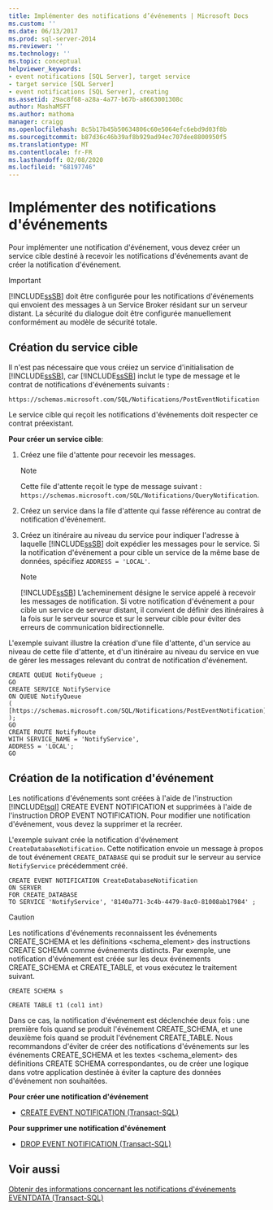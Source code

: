 ```yaml
---
title: Implémenter des notifications d’événements | Microsoft Docs
ms.custom: ''
ms.date: 06/13/2017
ms.prod: sql-server-2014
ms.reviewer: ''
ms.technology: ''
ms.topic: conceptual
helpviewer_keywords:
- event notifications [SQL Server], target service
- target service [SQL Server]
- event notifications [SQL Server], creating
ms.assetid: 29ac8f68-a28a-4a77-b67b-a8663001308c
author: MashaMSFT
ms.author: mathoma
manager: craigg
ms.openlocfilehash: 8c5b17b45b50634806c60e5064efc6ebd9d03f8b
ms.sourcegitcommit: b87d36c46b39af8b929ad94ec707dee8800950f5
ms.translationtype: MT
ms.contentlocale: fr-FR
ms.lasthandoff: 02/08/2020
ms.locfileid: "68197746"
---
```

# <a name="implement-event-notifications"></a>Implémenter des notifications d'événements
  Pour implémenter une notification d'événement, vous devez créer un service cible destiné à recevoir les notifications d'événements avant de créer la notification d'événement.  
  
> [!IMPORTANT]  
>  [!INCLUDE[ssSB](../../includes/sssb-md.md)] doit être configurée pour les notifications d'événements qui envoient des messages à un Service Broker résidant sur un serveur distant. La sécurité du dialogue doit être configurée manuellement conformément au modèle de sécurité totale.  
  
## <a name="creating-the-target-service"></a>Création du service cible  
 Il n'est pas nécessaire que vous créiez un service d'initialisation de [!INCLUDE[ssSB](../../includes/sssb-md.md)], car [!INCLUDE[ssSB](../../includes/sssb-md.md)] inclut le type de message et le contrat de notifications d'événements suivants :  
  
```  
https://schemas.microsoft.com/SQL/Notifications/PostEventNotification  
```  
  
 Le service cible qui reçoit les notifications d'événements doit respecter ce contrat préexistant.  
  
 **Pour créer un service cible**:  
  
1.  Créez une file d'attente pour recevoir les messages.  
  
    > [!NOTE]  
    >  Cette file d'attente reçoit le type de message suivant : `https://schemas.microsoft.com/SQL/Notifications/QueryNotification`.  
  
2.  Créez un service dans la file d'attente qui fasse référence au contrat de notification d'événement.  
  
3.  Créez un itinéraire au niveau du service pour indiquer l'adresse à laquelle [!INCLUDE[ssSB](../../includes/sssb-md.md)] doit expédier les messages pour le service. Si la notification d'événement a pour cible un service de la même base de données, spécifiez `ADDRESS = 'LOCAL'`.  
  
    > [!NOTE]  
    >  [!INCLUDE[ssSB](../../includes/sssb-md.md)] L’acheminement désigne le service appelé à recevoir les messages de notification. Si votre notification d'événement a pour cible un service de serveur distant, il convient de définir des itinéraires à la fois sur le serveur source et sur le serveur cible pour éviter des erreurs de communication bidirectionnelle.  
  
 L'exemple suivant illustre la création d'une file d'attente, d'un service au niveau de cette file d'attente, et d'un itinéraire au niveau du service en vue de gérer les messages relevant du contrat de notification d'événement.  
  
```  
CREATE QUEUE NotifyQueue ;  
GO  
CREATE SERVICE NotifyService  
ON QUEUE NotifyQueue  
(  
[https://schemas.microsoft.com/SQL/Notifications/PostEventNotification]  
);  
GO  
CREATE ROUTE NotifyRoute  
WITH SERVICE_NAME = 'NotifyService',  
ADDRESS = 'LOCAL';  
GO  
```  
  
## <a name="creating-the-event-notification"></a>Création de la notification d'événement  
 Les notifications d'événements sont créées à l'aide de l'instruction [!INCLUDE[tsql](../../includes/tsql-md.md)] CREATE EVENT NOTIFICATION et supprimées à l'aide de l'instruction DROP EVENT NOTIFICATION. Pour modifier une notification d'événement, vous devez la supprimer et la recréer.  
  
 L'exemple suivant crée la notification d'événement `CreateDatabaseNotification`. Cette notification envoie un message à propos de tout événement `CREATE_DATABASE` qui se produit sur le serveur au service `NotifyService` précédemment créé.  
  
```  
CREATE EVENT NOTIFICATION CreateDatabaseNotification  
ON SERVER  
FOR CREATE_DATABASE  
TO SERVICE 'NotifyService', '8140a771-3c4b-4479-8ac0-81008ab17984' ;  
```  
  
> [!CAUTION]  
>  Les notifications d'événements reconnaissent les événements CREATE_SCHEMA et les définitions <schema_element> des instructions CREATE SCHEMA comme événements distincts. Par exemple, une notification d'événement est créée sur les deux événements CREATE_SCHEMA et CREATE_TABLE, et vous exécutez le traitement suivant.  
>   
>  `CREATE SCHEMA s`  
>   
>  `CREATE TABLE t1 (col1 int)`  
>   
>  Dans ce cas, la notification d'événement est déclenchée deux fois : une première fois quand se produit l'événement CREATE_SCHEMA, et une deuxième fois quand se produit l'événement CREATE_TABLE. Nous recommandons d'éviter de créer des notifications d'événements sur les événements CREATE_SCHEMA et les textes <schema_element> des définitions CREATE SCHEMA correspondantes, ou de créer une logique dans votre application destinée à éviter la capture des données d'événement non souhaitées.  
  
 **Pour créer une notification d'événement**  
  
-   [CREATE EVENT NOTIFICATION &#40;Transact-SQL&#41;](/sql/t-sql/statements/create-event-notification-transact-sql)  
  
 **Pour supprimer une notification d'événement**  
  
-   [DROP EVENT NOTIFICATION &#40;Transact-SQL&#41;](/sql/t-sql/statements/drop-event-notification-transact-sql)  
  
## <a name="see-also"></a>Voir aussi  
 [Obtenir des informations concernant les notifications d'événements](event-notifications.md)   
 [EVENTDATA &#40;Transact-SQL&#41;](/sql/t-sql/functions/eventdata-transact-sql)  
  
  
